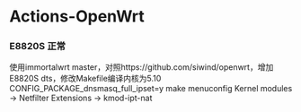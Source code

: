 # Actions-OpenWrt

### E8820S 正常
使用immortalwrt master，对照https://github.com/siwind/openwrt，增加E8820S dts，修改Makefile编译内核为5.10
CONFIG_PACKAGE_dnsmasq_full_ipset=y
make menuconfig
Kernel modules -> Netfilter Extensions -> kmod-ipt-nat



